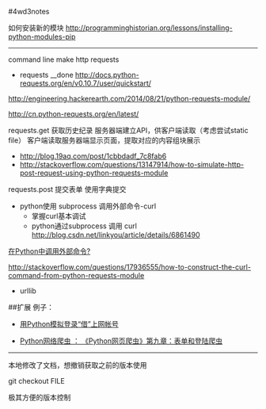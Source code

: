#4wd3notes

如何安装新的模块
http://programminghistorian.org/lessons/installing-python-modules-pip

---

command line make http requests

- requests  __done
http://docs.python-requests.org/en/v0.10.7/user/quickstart/

http://engineering.hackerearth.com/2014/08/21/python-requests-module/

http://cn.python-requests.org/en/latest/


requests.get   获取历史纪录
服务器端建立API，供客户端读取（考虑尝试static file）
客户端读取服务器端显示页面，提取对应的内容组块展示
- http://blog.19aq.com/post/1cbbdadf_7c8fab6
- http://stackoverflow.com/questions/13147914/how-to-simulate-http-post-request-using-python-requests-module

requests.post  提交表单
使用字典提交

- python使用 subprocess 调用外部命令-curl
	- 掌握curl基本调试
	- python通过subprocess 调用 curl
http://blog.csdn.net/linkyou/article/details/6861490

[在Python中调用外部命令?](https://taizilongxu.gitbooks.io/stackoverflow-about-python/content/6/README.html)


http://stackoverflow.com/questions/17936555/how-to-construct-the-curl-command-from-python-requests-module


- urllib

##扩展
例子：
- [用Python模拟登录“借”上网帐号](http://wuchong.me/blog/2014/07/16/use-python-login-borrow-account/)

- [Python网络爬虫 ： 《Python网页爬虫》第九章：表单和登陆爬虫](http://www.liuhaihua.cn/archives/98580.html)

---

本地修改了文档，想撤销获取之前的版本使用 

git checkout FILE

极其方便的版本控制